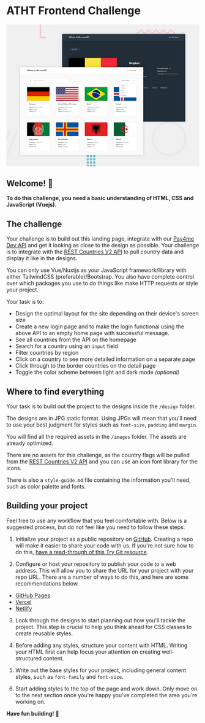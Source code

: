 # ATHT Frontend Challenge

![Design preview for the challenge](./design/desktop-preview.jpg)

## Welcome! 👋

**To do this challenge, you need a basic understanding of HTML, CSS and JavaScript (Vuejs).**

## The challenge

Your challenge is to build out this landing page, integrate with our [Pay4me Dev API](https://dev.pay4me.app/docs/index.html) and get it looking as close to the design as possible.
Your challenge is to integrate with the [REST Countries V2 API](https://restcountries.com/#api-endpoints-v2) to pull country data and display it like in the designs.

You can only use Vue/Nuxtjs as your JavaScript framework/library with either TailwindCSS (preferable)/Bootstrap. You also have complete control over which packages you use to do things like make HTTP requests or style your project.

Your task is to:
- Design the optimal layout for the site depending on their device's screen size
- Create a new login page and to make the login functional using the above API to an empty home page with successful message.
- See all countries from the API on the homepage
- Search for a country using an `input` field
- Filter countries by region
- Click on a country to see more detailed information on a separate page
- Click through to the border countries on the detail page
- Toggle the color scheme between light and dark mode *(optional)*


## Where to find everything

Your task is to build out the project to the designs inside the `/design` folder. 

The designs are in JPG static format. Using JPGs will mean that you'll need to use your best judgment for styles such as `font-size`, `padding` and `margin`. 

You will find all the required assets in the `/images` folder. The assets are already optimized.

There are no assets for this challenge, as the country flags will be pulled from the [REST Countries V2 API](https://restcountries.com/#api-endpoints-v2) and you can use an icon font library for the icons.


There is also a `style-guide.md` file containing the information you'll need, such as color palette and fonts.


## Building your project

Feel free to use any workflow that you feel comfortable with. Below is a suggested process, but do not feel like you need to follow these steps:

1. Initialize your project as a public repository on [GitHub](https://github.com/). Creating a repo will make it easier to share your code with us. If you're not sure how to do this, [have a read-through of this Try Git resource](https://try.github.io/).

2. Configure or host your repository to publish your code to a web address. This will allow you to share the URL for your project with your repo URL. There are a number of ways to do this, and here are some recommendations below.
  - [GitHub Pages](https://pages.github.com/)
  - [Vercel](https://vercel.com/)
 - [Netlify](https://www.netlify.com/)

3. Look through the designs to start planning out how you'll tackle the project. This step is crucial to help you think ahead for CSS classes to create reusable styles.

4. Before adding any styles, structure your content with HTML. Writing your HTML first can help focus your attention on creating well-structured content.

5. Write out the base styles for your project, including general content styles, such as `font-family` and `font-size`.

6. Start adding styles to the top of the page and work down. Only move on to the next section once you're happy you've completed the area you're working on.


**Have fun building!** 🚀